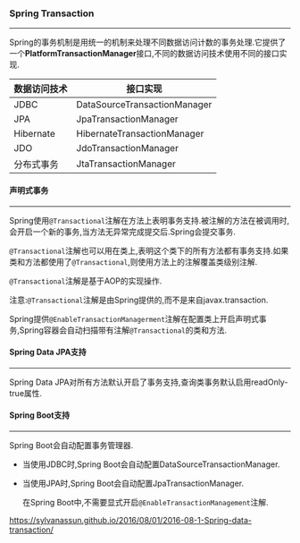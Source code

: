 ### Spring Transaction

------

  Spring的事务机制是用统一的机制来处理不同数据访问计数的事务处理.它提供了一个**PlatformTransactionManager**接口,不同的数据访问技术使用不同的接口实现.

| 数据访问技术 | 接口实现                     |
| ------------ | ---------------------------- |
| JDBC         | DataSourceTransactionManager |
| JPA          | JpaTransactionManager        |
| Hibernate    | HibernateTransactionManager  |
| JDO          | JdoTransactionManager        |
| 分布式事务   | JtaTransactionManager        |

#### 声明式事务

------

  Spring使用`@Transactional`注解在方法上表明事务支持.被注解的方法在被调用时,会开启一个新的事务,当方法无异常完成提交后.Spring会提交事务.

  `@Transactional`注解也可以用在类上,表明这个类下的所有方法都有事务支持.如果类和方法都使用了`@Transactional`,则使用方法上的注解覆盖类级别注解.

  `@Transactional`注解是基于AOP的实现操作.

  注意:`@Transactional`注解是由Spring提供的,而不是来自javax.transaction.

  Spring提供`@EnableTransactionManagerment`注解在配置类上开启声明式事务,Spring容器会自动扫描带有注解`@Transactional`的类和方法.



#### Spring Data JPA支持

------

  Spring Data JPA对所有方法默认开启了事务支持,查询类事务默认启用readOnly-true属性.

#### Spring Boot支持

------

  Spring Boot会自动配置事务管理器.

- 当使用JDBC时,Spring Boot会自动配置DataSourceTransactionManager.
- 当使用JPA时,Spring Boot会自动配置JpaTransactionManager.

  在Spring Boot中,不需要显式开启`@EnableTransactionManagement`注解.





https://sylvanassun.github.io/2016/08/01/2016-08-1-Spring-data-transaction/